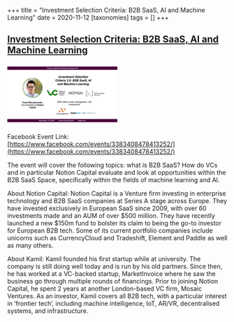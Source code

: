 +++
title = "Investment Selection Criteria: B2B SaaS, AI and Machine Learning"
date = 2020-11-12
[taxonomies]
tags = []
+++

## [Investment Selection Criteria: B2B SaaS, AI and Machine Learning](https://www.facebook.com/events/3383408478413252/)

<img src = "/2020/event-banners/vc.jpg" height=20% width=50%> 

Facebook Event Link: [https://www.facebook.com/events/3383408478413252/](https://www.facebook.com/events/3383408478413252/)

The event will cover the following topics: what is B2B SaaS? How do VCs and in particular Notion Capital evaluate and look at opportunities within the B2B SaaS Space, specifically within the fields of machine learning and AI.

About Notion Capital:
Notion Capital is a Venture firm investing in enterprise technology and B2B SaaS companies at Series A stage across Europe. They have invested exclusively in European SaaS since 2009, with over 60 investments made and an AUM of over $500 million. They have recently launched a new $150m fund to bolster its claim to being the go-to investor for European B2B tech. Some of its current portfolio companies include unicorns such as CurrencyCloud and Tradeshift, Element and Paddle as well as many others.

About Kamil:
Kamil founded his first startup while at university. The company is still doing well today and is run by his old partners. Since then, he has worked at a VC-backed startup, MarketInvoice where he saw the business go through multiple rounds of financings. Prior to joining Notion Capital, he spent 2 years at another London-based VC firm, Mosaic Ventures. As an investor, Kamil covers all B2B tech, with a particular interest in ‘frontier tech’, including machine intelligence, IoT, AR/VR, decentralised systems, and infrastructure. 